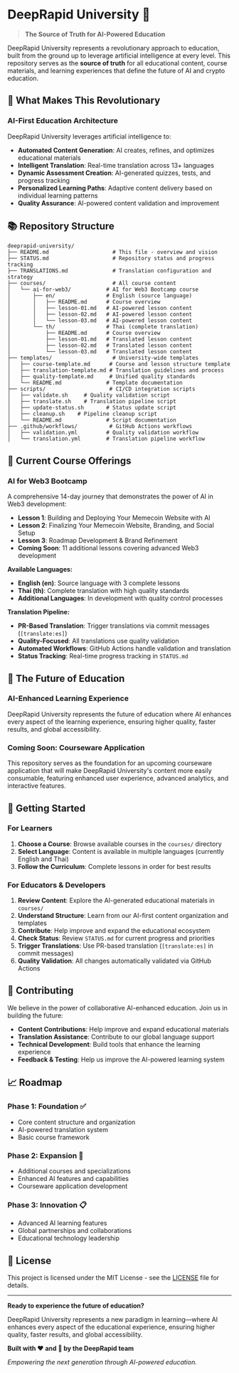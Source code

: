 # DeepRapid University 🚀

> **The Source of Truth for AI-Powered Education**

DeepRapid University represents a revolutionary approach to education, built from the ground up to leverage artificial intelligence at every level. This repository serves as the **source of truth** for all educational content, course materials, and learning experiences that define the future of AI and crypto education.

## 🌟 What Makes This Revolutionary

### **AI-First Education Architecture**
DeepRapid University leverages artificial intelligence to:

- **Automated Content Generation**: AI creates, refines, and optimizes educational materials
- **Intelligent Translation**: Real-time translation across 13+ languages
- **Dynamic Assessment Creation**: AI-generated quizzes, tests, and progress tracking
- **Personalized Learning Paths**: Adaptive content delivery based on individual learning patterns
- **Quality Assurance**: AI-powered content validation and improvement

## 📚 Repository Structure

```
deeprapid-university/
├── README.md                    # This file - overview and vision
├── STATUS.md                    # Repository status and progress tracking
├── TRANSLATIONS.md              # Translation configuration and strategy
├── courses/                     # All course content
│   └── ai-for-web3/           # AI for Web3 Bootcamp course
│       ├── en/                # English (source language)
│       │   ├── README.md      # Course overview
│       │   ├── lesson-01.md   # AI-powered lesson content
│       │   ├── lesson-02.md   # AI-powered lesson content
│       │   └── lesson-03.md   # AI-powered lesson content
│       └── th/                # Thai (complete translation)
│           ├── README.md      # Course overview
│           ├── lesson-01.md   # Translated lesson content
│           ├── lesson-02.md   # Translated lesson content
│           └── lesson-03.md   # Translated lesson content
├── templates/                   # University-wide templates
│   ├── course-template.md      # Course and lesson structure template
│   ├── translation-template.md # Translation guidelines and process
│   ├── quality-template.md     # Unified quality standards
│   └── README.md              # Template documentation
├── scripts/                    # CI/CD integration scripts
│   ├── validate.sh     # Quality validation script
│   ├── translate.sh    # Translation pipeline script
│   ├── update-status.sh       # Status update script
│   ├── cleanup.sh    # Pipeline cleanup script
│   └── README.md              # Script documentation
├── .github/workflows/          # GitHub Actions workflows
│   ├── validation.yml         # Quality validation workflow
│   └── translation.yml        # Translation pipeline workflow
```

## 🎯 Current Course Offerings

### **AI for Web3 Bootcamp**
A comprehensive 14-day journey that demonstrates the power of AI in Web3 development:

- **Lesson 1**: Building and Deploying Your Memecoin Website with AI
- **Lesson 2**: Finalizing Your Memecoin Website, Branding, and Social Setup
- **Lesson 3**: Roadmap Development & Brand Refinement
- **Coming Soon**: 11 additional lessons covering advanced Web3 development

**Available Languages:**
- **English (en)**: Source language with 3 complete lessons
- **Thai (th)**: Complete translation with high quality standards
- **Additional Languages**: In development with quality control processes

**Translation Pipeline:**
- **PR-Based Translation**: Trigger translations via commit messages (`[translate:es]`)
- **Quality-Focused**: All translations use quality validation
- **Automated Workflows**: GitHub Actions handle validation and translation
- **Status Tracking**: Real-time progress tracking in `STATUS.md`

## 🔮 The Future of Education

### **AI-Enhanced Learning Experience**
DeepRapid University represents the future of education where AI enhances every aspect of the learning experience, ensuring higher quality, faster results, and global accessibility.

### **Coming Soon: Courseware Application**
This repository serves as the foundation for an upcoming courseware application that will make DeepRapid University's content more easily consumable, featuring enhanced user experience, advanced analytics, and interactive features.

## 🚀 Getting Started

### **For Learners**
1. **Choose a Course**: Browse available courses in the `courses/` directory
2. **Select Language**: Content is available in multiple languages (currently English and Thai)
3. **Follow the Curriculum**: Complete lessons in order for best results

### **For Educators & Developers**
1. **Review Content**: Explore the AI-generated educational materials in `courses/`
2. **Understand Structure**: Learn from our AI-first content organization and templates
3. **Contribute**: Help improve and expand the educational ecosystem
4. **Check Status**: Review `STATUS.md` for current progress and priorities
5. **Trigger Translations**: Use PR-based translation (`[translate:es]` in commit messages)
6. **Quality Validation**: All changes automatically validated via GitHub Actions

## 🤝 Contributing

We believe in the power of collaborative AI-enhanced education. Join us in building the future:

- **Content Contributions**: Help improve and expand educational materials
- **Translation Assistance**: Contribute to our global language support
- **Technical Development**: Build tools that enhance the learning experience
- **Feedback & Testing**: Help us improve the AI-powered learning system

## 📈 Roadmap

### **Phase 1: Foundation** ✅
- Core content structure and organization
- AI-powered translation system
- Basic course framework

### **Phase 2: Expansion** 🚧
- Additional courses and specializations
- Enhanced AI features and capabilities
- Courseware application development

### **Phase 3: Innovation** 📋
- Advanced AI learning features
- Global partnerships and collaborations
- Educational technology leadership

## 📄 License

This project is licensed under the MIT License - see the [LICENSE](LICENSE) file for details.

---

**Ready to experience the future of education?**

DeepRapid University represents a new paradigm in learning—where AI enhances every aspect of the educational experience, ensuring higher quality, faster results, and global accessibility.

**Built with ❤️ and 🤖 by the DeepRapid team**

*Empowering the next generation through AI-powered education.*
